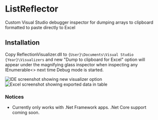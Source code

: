 # ListReflector
Custom Visual Studio debugger inspector for dumping arrays to clipboard formatted to paste directly to Excel

## Installation
Copy ReflectionVisualizer.dll to `{User}\Documents\Visual Studio {Year}\Visualizers` and new "Dump to clipboard for Excel" option will appear under the magnifying glass inspector when inspecting any IEnumerable<> next time Debug mode is started.

![IDE screenshot showing new visualizer option](https://i.imgur.com/nkEP8Nu.png)
![Excel screenshot showing exported data in table](https://i.imgur.com/P1t5yNI.png)

### Notices
- Currently only works with .Net Framework apps. .Net Core support coming soon.
